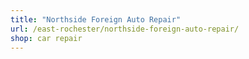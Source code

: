 ```yaml
---
title: "Northside Foreign Auto Repair"
url: /east-rochester/northside-foreign-auto-repair/
shop: car repair
---
```

